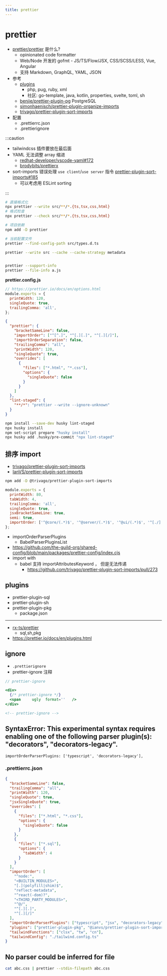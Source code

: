 ```yaml
---
title: prettier
---
```


# prettier

- [prettier/prettier](https://github.com/prettier/prettier) 是什么?
  - opinionated code formatter
  - Web/Node 开发的 gofmt - JS/TS/Flow/JSX, CSS/SCSS/LESS, Vue, Angular
  - 支持 Markdown, GraphQL, YAML, JSON
- 参考
  - [plugins](https://prettier.io/docs/en/plugins.html)
    - php, pug, ruby, xml
    - 社区: go-template, java, kotlin, properties, svelte, toml, sh
  - [benjie/prettier-plugin-pg](https://github.com/benjie/prettier-plugin-pg)
    PostgreSQL
  - [simonhaenisch/prettier-plugin-organize-imports](https://github.com/simonhaenisch/prettier-plugin-organize-imports)
  - [trivago/prettier-plugin-sort-imports](https://github.com/trivago/prettier-plugin-sort-imports)
- 配置
  - .prettierrc.json
  - .prettierignore

:::caution

- tailwindcss 插件要放在最后面
- YAML 无法调整 array 缩进
  - [redhat-developer/vscode-yaml#172](https://github.com/redhat-developer/vscode-yaml/issues/172)
  - [brodybits/prettierx](https://github.com/brodybits/prettierx)
- sort-imports 错误处理 `use client`/`use server` 指令 [prettier-plugin-sort-imports#185](https://github.com/trivago/prettier-plugin-sort-imports/issues/185)
  - 可以考虑用 ESLint sorting

:::

```bash
# 直接格式化
npx prettier --write src/**/*.{ts,tsx,css,html}
# 格式检查
npx prettier --check src/**/*.{ts,tsx,css,html}

# 项目依赖
npm add -D prettier

# 当前配置文件
prettier --find-config-path src/types.d.ts

prettier --write src --cache --cache-strategy metadata


prettier --support-info
prettier --file-info a.js
```

**prettier.config.js**

```js
// https://prettier.io/docs/en/options.html
module.exports = {
  printWidth: 120,
  singleQuote: true,
  trailingComma: 'all',
};
```

```json title="package.json"
{
  "prettier": {
    "bracketSameLine": false,
    "importOrder": ["^[^.]", "^[.][.]", "^[.][/]"],
    "importOrderSeparation": false,
    "trailingComma": "all",
    "printWidth": 120,
    "singleQuote": true,
    "overrides": [
      {
        "files": ["*.html", "*.css"],
        "options": {
          "singleQuote": false
        }
      }
    ]
  },
  "lint-staged": {
    "**/*": "prettier --write --ignore-unknown"
  }
}
```

```bash title="配合 lint-staged"
npm install --save-dev husky lint-staged
npx husky install
npm set-script prepare "husky install"
npx husky add .husky/pre-commit "npx lint-staged"
```

## 排序 import

- [trivago/prettier-plugin-sort-imports](https://github.com/trivago/prettier-plugin-sort-imports)
- [IanVS/prettier-plugin-sort-imports](https://github.com/IanVS/prettier-plugin-sort-imports)

```bash
npm add -D @trivago/prettier-plugin-sort-imports
```

```js
module.exports = {
  printWidth: 80,
  tabWidth: 4,
  trailingComma: 'all',
  singleQuote: true,
  jsxBracketSameLine: true,
  semi: true,
  importOrder: ['^@core/(.*)$', '^@server/(.*)$', '^@ui/(.*)$', '^[./]'],
};
```

- importOrderParserPlugins
  - BabelParserPluginsList
- https://github.com/the-guild-org/shared-config/blob/main/packages/prettier-config/index.cjs
- import with
  - babel 支持 importAttributesKeyword ， 但是无法传递
    - https://github.com/trivago/prettier-plugin-sort-imports/pull/273

## plugins

- prettier-plugin-sql
- prettier-plugin-sh
- prettier-plugin-pkg
  - package.json

---

- [rx-ts/prettier](https://github.com/rx-ts/prettier)
  - sql,sh,pkg
- https://prettier.io/docs/en/plugins.html

## ignore

- `.prettierignore`
- prettier-ignore 注释

```js
// prettier-ignore
```

```jsx
<div>
  {/* prettier-ignore */}
  <span     ugly  format=''   />
</div>
```

```html
<!-- prettier-ignore -->
```

## SyntaxError: This experimental syntax requires enabling one of the following parser plugin(s): "decorators", "decorators-legacy".

```
importOrderParserPlugins: ['typescript', 'decorators-legacy'],
```

### .prettierrc.json

```json
{
  "bracketSameLine": false,
  "trailingComma": "all",
  "printWidth": 120,
  "singleQuote": true,
  "jsxSingleQuote": true,
  "overrides": [
    {
      "files": ["*.html", "*.css"],
      "options": {
        "singleQuote": false
      }
    },
    {
      "files": ["*.sql"],
      "options": {
        "tabWidth": 4
      }
    }
  ],
  "importOrder": [
    "^node:",
    "<BUILTIN_MODULES>",
    "[.](polyfill|shim)$",
    "reflect-metadata",
    "^react(-dom)?",
    "<THIRD_PARTY_MODULES>",
    "^@/",
    "^[.][.]",
    "^[.][/]"
  ],
  "importOrderParserPlugins": ["typescript", "jsx", "decorators-legacy", "importAttributes"],
  "plugins": ["prettier-plugin-pkg", "@ianvs/prettier-plugin-sort-imports", "prettier-plugin-tailwindcss"],
  "tailwindFunctions": ["clsx", "tw", "cn"],
  "tailwindConfig": "./tailwind.config.ts"
}
```

## No parser could be inferred for file

```bash
cat abc.css | prettier --stdin-filepath abc.css
```
